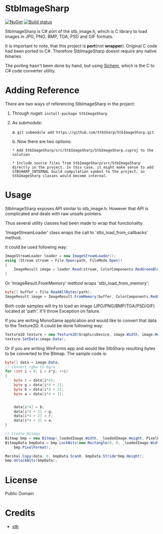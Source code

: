 # StbImageSharp
[![NuGet](https://img.shields.io/nuget/v/StbImageSharp.svg)](https://www.nuget.org/packages/StbImageSharp/) [![Build status](https://ci.appveyor.com/api/projects/status/c9eh0e4c70ki26fy?svg=true)](https://ci.appveyor.com/project/RomanShapiro/stbimagesharp)

StbImageSharp is C# port of the stb_image.h, which is C library to load images in JPG, PNG, BMP, TGA, PSD and GIF formats.

It is important to note, that this project is **port**(not **wrapper**). Original C code had been ported to C#. Therefore StbImageSharp doesnt require any native binaries.

The porting hasn't been done by hand, but using [Sichem](https://github.com/rds1983/Sichem), which is the C to C# code converter utility.

# Adding Reference
There are two ways of referencing StbImageSharp in the project:
1. Through nuget: `install-package StbImageSharp`
2. As submodule:
    
    a. `git submodule add https://github.com/StbSharp/StbImageSharp.git`
    
    b. Now there are two options:
       
       * Add StbImageSharp/src/StbImageSharp/StbImageSharp.csproj to the solution
       
       * Include source files from StbImageSharp/src/StbImageSharp directly in the project. In this case, it might make sense to add STBSHARP_INTERNAL build compilation symbol to the project, so StbImageSharp classes would become internal.
     
# Usage
StbImageSharp exposes API similar to stb_image.h. However that API is complicated and deals with raw unsafe pointers.

Thus several utility classes had been made to wrap that functionality.

'ImageStreamLoader' class wraps the call to 'stbi_load_from_callbacks' method.

It could be used following way:
```c#
ImageStreamLoader loader = new ImageStreamLoader();
using (Stream stream = File.Open(path, FileMode.Open)) 
{
	ImageResult image = loader.Read(stream, ColorComponents.RedGreenBlueAlpha);
}
```

Or 'ImageResult.FromMemory' method wraps 'stbi_load_from_memory':
```c# 
byte[] buffer = File.ReadAllBytes(path);
ImageResult image = ImageResult.FromMemory(buffer, ColorComponents.RedGreenBlueAlpha);
```

Both code samples will try to load an image (JPG/PNG/BMP/TGA/PSD/GIF) located at 'path'. It'll throw Exception on failure.

If you are writing MonoGame application and would like to convert that data to the Texture2D. It could be done following way:
```c#
Texture2D texture = new Texture2D(GraphicsDevice, image.Width, image.Height, false, SurfaceFormat.Color);
texture.SetData(image.Data);
```

Or if you are writing WinForms app and would like StbSharp resulting bytes to be converted to the Bitmap. The sample code is:
```c#
byte[] data = image.Data;
// Convert rgba to bgra
for (int i = 0; i < x*y; ++i)
{
	byte r = data[i*4];
	byte g = data[i*4 + 1];
	byte b = data[i*4 + 2];
	byte a = data[i*4 + 3];


	data[i*4] = b;
	data[i*4 + 1] = g;
	data[i*4 + 2] = r;
	data[i*4 + 3] = a;
}

// Create Bitmap
Bitmap bmp = new Bitmap(_loadedImage.Width, _loadedImage.Height, PixelFormat.Format32bppArgb);
BitmapData bmpData = bmp.LockBits(new Rectangle(0, 0, _loadedImage.Width, _loadedImage.Height), ImageLockMode.WriteOnly,
	bmp.PixelFormat);

Marshal.Copy(data, 0, bmpData.Scan0, bmpData.Stride*bmp.Height);
bmp.UnlockBits(bmpData);
```

# License
Public Domain

# Credits
* [stb](https://github.com/nothings/stb)
